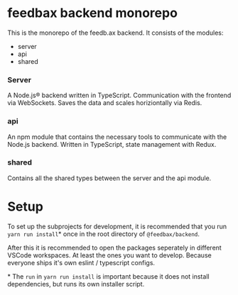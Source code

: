 # feedbax backend monorepo

This is the monorepo of the feedb.ax backend. It consists of the modules:
- server
- api
- shared

### Server
A Node.js® backend written in TypeScript. Communication with the frontend via WebSockets. Saves the data and scales horiziontally via Redis.

### api
An npm module that contains the necessary tools to communicate with the Node.js backend. Written in TypeScript, state management with Redux.

### shared
Contains all the shared types between the server and the api module.

# Setup

To set up the subprojects for development, it is recommended that you run `yarn run install`* once in the root directory of `@feedbax/backend`.
  
After this it is recommended to open the packages seperately in different VSCode workspaces. At least the ones you want to develop. Because everyone ships it's own eslint / typescript configs.
  
  
\* The `run` in `yarn run install` is important because it does not install dependencies, but runs its own installer script.